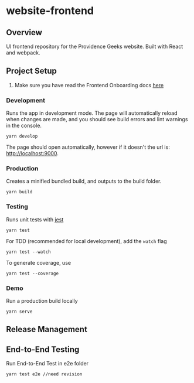 # website-frontend

## Overview
UI frontend repository for the Providence Geeks website.  Built with React and webpack.

## Project Setup
1. Make sure you have read the Frontend Onboarding docs [here](https://github.com/ProvidenceGeeks/website-docs/wiki/Onboarding-Guide#frontend)

### Development
Runs the app in development mode. The page will automatically reload when changes are made, and you should see build errors and lint warnings in the console.

```
yarn develop
```

The page should open automatically, however if it doesn't the url is: [http://localhost:9000](http://localhost:9000).

### Production
Creates a minified bundled build, and outputs to the build folder.
```
yarn build
```

### Testing
Runs unit tests with [jest](https://facebook.github.io/jest/)
```
yarn test
```

For TDD (recommended for local development), add the `watch` flag
```
yarn test --watch
```

To generate coverage, use
```
yarn test --coverage
```

### Demo
Run a production build locally
```
yarn serve
```


## Release Management

## End-to-End Testing 
Run End-to-End Test in e2e folder 

```
yarn test e2e //need revision
```
